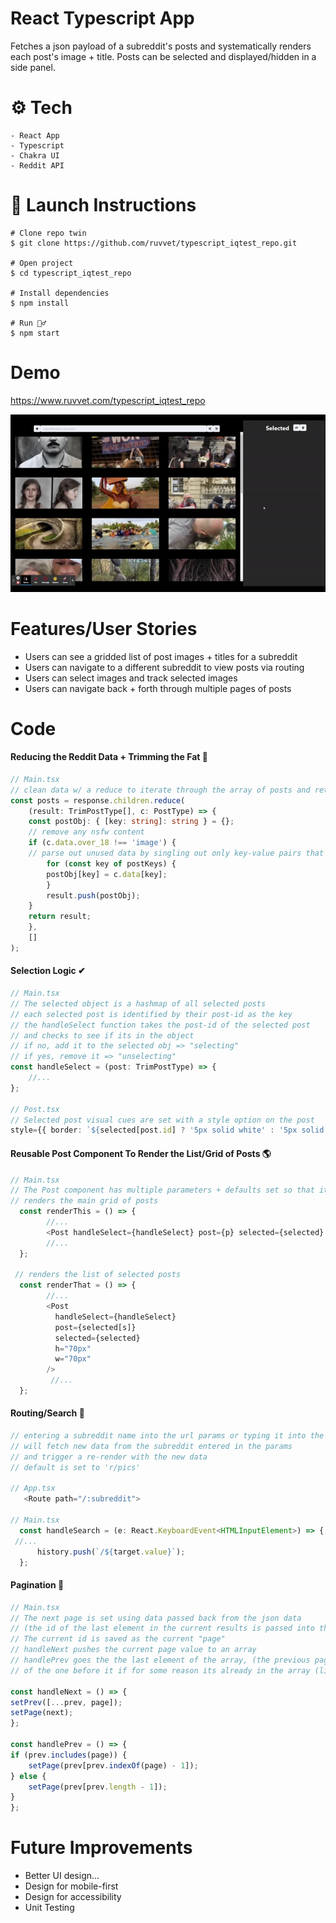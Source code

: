 # React Typescript App

Fetches a json payload of a subreddit's posts and systematically renders each post's image + title. Posts can be selected and displayed/hidden in a side panel.

# ⚙ Tech
```
- React App
- Typescript
- Chakra UI
- Reddit API
```

# 🚀 Launch Instructions
```
# Clone repo twin
$ git clone https://github.com/ruvvet/typescript_iqtest_repo.git

# Open project
$ cd typescript_iqtest_repo

# Install dependencies
$ npm install

# Run 🏃‍♂️
$ npm start

```

# Demo
https://www.ruvvet.com/typescript_iqtest_repo

![Main](https://github.com/ruvvet/typescript_iqtest_repo/blob/master/public/main.gif)
# Features/User Stories

* Users can see a gridded list of post images + titles for a subreddit
* Users can navigate to a different subreddit to view posts via routing
* Users can select images and track selected images
* Users can navigate back + forth through multiple pages of posts

# Code
#### Reducing the Reddit Data + Trimming the Fat 🔪
```ts
// Main.tsx
// clean data w/ a reduce to iterate through the array of posts and return only what is needed
const posts = response.children.reduce(
    (result: TrimPostType[], c: PostType) => {
    const postObj: { [key: string]: string } = {};
    // remove any nsfw content
    if (c.data.over_18 !== 'image') {
    // parse out unused data by singling out only key-value pairs that match the postKeys array
        for (const key of postKeys) {
        postObj[key] = c.data[key];
        }
        result.push(postObj);
    }
    return result;
    },
    []
);
```
#### Selection Logic ✔
```ts
// Main.tsx
// The selected object is a hashmap of all selected posts
// each selected post is identified by their post-id as the key
// the handleSelect function takes the post-id of the selected post
// and checks to see if its in the object
// if no, add it to the selected obj => "selecting"
// if yes, remove it => "unselecting"
const handleSelect = (post: TrimPostType) => {
    //...
};

// Post.tsx
// Selected post visual cues are set with a style option on the post
style={{ border: `${selected[post.id] ? '5px solid white' : '5px solid black'}`}}
```

#### Reusable Post Component To Render the List/Grid of Posts 🌎
```ts
// Main.tsx
// The Post component has multiple parameters + defaults set so that it is reusable, recyclable, and clean
// renders the main grid of posts
  const renderThis = () => {
        //...
        <Post handleSelect={handleSelect} post={p} selected={selected} />
        //...
  };

 // renders the list of selected posts
  const renderThat = () => {
        //...
        <Post
          handleSelect={handleSelect}
          post={selected[s]}
          selected={selected}
          h="70px"
          w="70px"
        />
         //...
  };
```

#### Routing/Search 🔎
```ts
// entering a subreddit name into the url params or typing it into the input search bar
// will fetch new data from the subreddit entered in the params
// and trigger a re-render with the new data
// default is set to 'r/pics'

// App.tsx
   <Route path="/:subreddit">

// Main.tsx
  const handleSearch = (e: React.KeyboardEvent<HTMLInputElement>) => {
 //...
      history.push(`/${target.value}`);
  };
```
#### Pagination 📄
```ts
// Main.tsx
// The next page is set using data passed back from the json data
// (the id of the last element in the current results is passed into the api and it fetches the next 25)
// The current id is saved as the current "page"
// handleNext pushes the current page value to an array
// handlePrev goes the the last element of the array, (the previous page)
// of the one before it if for some reason its already in the array (like going back/forth)

const handleNext = () => {
setPrev([...prev, page]);
setPage(next);
};

const handlePrev = () => {
if (prev.includes(page)) {
    setPage(prev[prev.indexOf(page) - 1]);
} else {
    setPage(prev[prev.length - 1]);
}
};

```
# Future Improvements
 - Better UI design...
 - Design for mobile-first
 - Design for accessibility
 - Unit Testing


